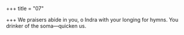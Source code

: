 +++
title = "07"

+++
We praisers abide in you, o Indra with your longing for hymns. You drinker of the soma—quicken us.